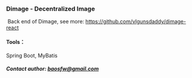 ### Dimage - Decentralized Image

​    Back end of Dimage, see more: https://github.com/vlgunsdaddy/dimage-react

#### Tools：

Spring Boot, MyBatis

##### Contact author: baosfw@gmail.com